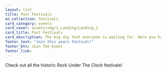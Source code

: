 ```yaml
---
layout: list
title: Past Festivals
on_collection: festivals
card_category: events
card_cover: assets/img/1_Landing/Landing_3
card_title: Past Festivals
card_description: The big day that everyone is waiting for. Here you have the oportunity to see and appreciate big artists and local bands.
footer_text: "Join this years festival!"
footer_btn: Join The Event
footer_link:
---
```

Check out all the historic Rock Under The Clock festivals! 